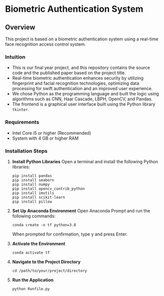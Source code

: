 # Biometric Authentication System

## Overview
This project is based on a biometric authentication system using a real-time face recognition access control system.

### Intuition
- This is our final year project, and this repository contains the source code and the published paper based on the project title.
- Real-time biometric authentication enhances security by utilizing fingerprint and facial recognition technologies, optimizing data processing for swift authentication and an improved user experience.
- We chose Python as the programming language and built the logic using algorithms such as CNN, Haar Cascade, LBPH, OpenCV, and Pandas.
- The frontend is a graphical user interface built using the Python library `tkinter`.

### Requirements
- Intel Core i5 or higher (Recommended)
- System with 4 GB or higher RAM

### Installation Steps

1. **Install Python Libraries**
   Open a terminal and install the following Python libraries:
   
   ```
   pip install pandas
   pip install seaborn
   pip install numpy
   pip install opencv_contrib_python
   pip install imutils
   pip install scikit-learn
   pip install pillow

2. **Set Up Anaconda Environment**
   Open Anaconda Prompt and run the following commands:

   ```
   conda create -n tf python=3.8
   ```
    When prompted for confirmation, type y and press Enter.

3. **Activate the Environment**

    ```
   conda activate tf

4. **Navigate to the Project Directory**

   ```
   cd /path/to/your/project/directory

5. **Run the Application**

   ```
   python Runfile.py
